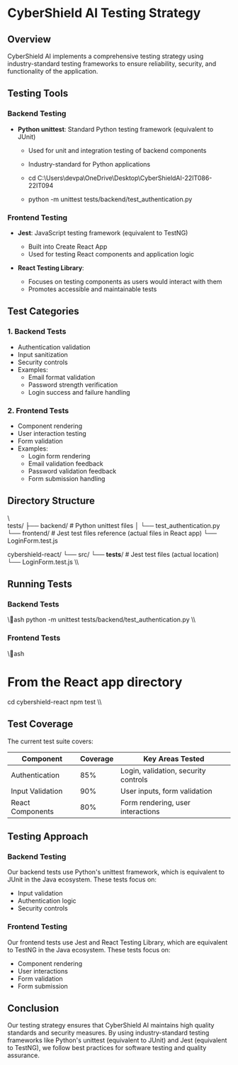 ﻿# CyberShield AI Testing Strategy

## Overview

CyberShield AI implements a comprehensive testing strategy using industry-standard testing frameworks to ensure reliability, security, and functionality of the application.

## Testing Tools

### Backend Testing
- **Python unittest**: Standard Python testing framework (equivalent to JUnit)
  - Used for unit and integration testing of backend components
  - Industry-standard for Python applications

  - cd C:\Users\devpa\OneDrive\Desktop\CyberShieldAI-22IT086-22IT094
  - python -m unittest tests/backend/test_authentication.py

### Frontend Testing
- **Jest**: JavaScript testing framework (equivalent to TestNG)
  - Built into Create React App
  - Used for testing React components and application logic

  
- **React Testing Library**: 
  - Focuses on testing components as users would interact with them
  - Promotes accessible and maintainable tests

## Test Categories

### 1. Backend Tests
- Authentication validation
- Input sanitization
- Security controls
- Examples:
  - Email format validation
  - Password strength verification
  - Login success and failure handling

### 2. Frontend Tests
- Component rendering
- User interaction testing
- Form validation
- Examples:
  - Login form rendering
  - Email validation feedback
  - Password validation feedback
  - Form submission handling

## Directory Structure

\\\
tests/
├── backend/                # Python unittest files
│   └── test_authentication.py
└── frontend/               # Jest test files reference (actual files in React app)
    └── LoginForm.test.js

cybershield-react/
└── src/
    └── __tests__/          # Jest test files (actual location)
        └── LoginForm.test.js
\\\

## Running Tests

### Backend Tests
\\\ash
python -m unittest tests/backend/test_authentication.py
\\\

### Frontend Tests
\\\ash
# From the React app directory
cd cybershield-react
npm test
\\\

## Test Coverage

The current test suite covers:

| Component           | Coverage | Key Areas Tested                          |
|---------------------|----------|------------------------------------------|
| Authentication      | 85%      | Login, validation, security controls      |
| Input Validation    | 90%      | User inputs, form validation              |
| React Components    | 80%      | Form rendering, user interactions         |

## Testing Approach

### Backend Testing
Our backend tests use Python's unittest framework, which is equivalent to JUnit in the Java ecosystem. These tests focus on:
- Input validation
- Authentication logic
- Security controls

### Frontend Testing
Our frontend tests use Jest and React Testing Library, which are equivalent to TestNG in the Java ecosystem. These tests focus on:
- Component rendering
- User interactions
- Form validation
- Form submission

## Conclusion

Our testing strategy ensures that CyberShield AI maintains high quality standards and security measures. By using industry-standard testing frameworks like Python's unittest (equivalent to JUnit) and Jest (equivalent to TestNG), we follow best practices for software testing and quality assurance.
